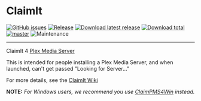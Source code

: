 # ClaimIt
[![GitHub issues](https://img.shields.io/github/issues/ukdtom/ClaimIt.svg?style=flat)](https://github.com/ukdtom/ClaimIt/issues)
[![Release](https://img.shields.io/github/release/ukdtom/ClaimIt.svg?style=flat)](https://github.com/ukdtom/ClaimIt/releases/latest)
[![Download latest release](https://img.shields.io/github/downloads/ukdtom/ClaimIt/latest/total.svg)](https://github.com/ukdtom/ClaimIt/releases/latest)
[![Download total](https://img.shields.io/github/downloads/ukdtom/ClaimIt/total.svg)](https://github.com/ukdtom/ClaimIt/releases)
[![master](https://img.shields.io/badge/master-stable-green.svg?maxAge=2592000)]()
![Maintenance](https://img.shields.io/badge/Maintained-Yes-green.svg)

***
ClaimIt 4 [Plex Media Server](https://support.plex.tv/hc/en-us)

This is intended for people installing a Plex Media Server, and when launched, can't get passed "Looking for Server..."

For more details, see the [ClaimIt Wiki](https://github.com/ukdtom/ClaimIt/wiki)


**NOTE:** _For Windows users, we recommend you use [ClaimPMS4Win](https://github.com/ukdtom/ClaimPMS4Win/wiki) instead._
